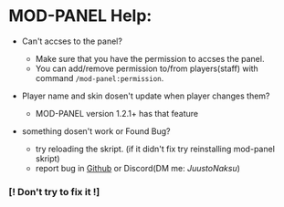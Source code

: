 # MOD-PANEL Help:

  - Can't accses to the panel?
      - Make sure that you have the permission to accses the panel.
      - You can add/remove permission to/from players(staff) with command `/mod-panel:permission`.

  - Player name and skin dosen't update when player changes them?
      - MOD-PANEL version 1.2.1+ has that feature

  - something dosen't work or Found Bug?
      - try reloading the skript. (if it didn't fix try reinstalling mod-panel skript)
      - report bug in [Github](https://github.com/JuustoinenNaksu/MOD-PANEL) or Discord(DM me: _JuustoNaksu_)   
### [! Don't try to fix it !]
